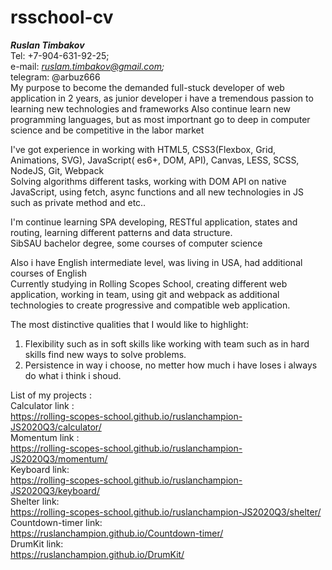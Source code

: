 # rsschool-cv    
 ***Ruslan Timbakov***    
Tel: +7-904-631-92-25;    
 e-mail: *ruslam.timbakov@gmail.com;*   
 telegram: @arbuz666    
My purpose to become the demanded full-stuck developer of web application in 2 years, as junior developer   i have a tremendous passion to learning new technologies and frameworks Also continue learn new programming languages, but as most importnant go to deep in computer science and be competitive in the labor market      
  
I've got experience in working with HTML5, CSS3(Flexbox, Grid, Animations, SVG), JavaScript( es6+, DOM, API), Canvas, LESS, SCSS, NodeJS, Git, Webpack  
Solving algorithms different tasks, working with DOM API on native JavaScript, using fetch, async functions and all new technologies in JS such as private method and etc..  
  
I'm continue learning SPA developing, RESTful application, states and routing, learning different patterns and data structure.  
SibSAU bachelor degree, some courses of computer science  
  
Also i have English intermediate level, was living in USA, had additional courses of English  
Currently studying in Rolling Scopes School, creating different web application, working in team, using git and webpack as additional technologies to create progressive and       compatible web application. 
    
     
The most distinctive qualities that I would like to highlight:  
  1. Flexibility such as in soft skills like working with team such as in hard skills find new ways to solve problems.    
  2. Persistence in way i choose, no metter how much i have loses i always do what i think i shoud.     
  
  
List of my projects :   
Calculator link :   
https://rolling-scopes-school.github.io/ruslanchampion-JS2020Q3/calculator/   
Momentum link :   
https://rolling-scopes-school.github.io/ruslanchampion-JS2020Q3/momentum/  
Keyboard link:   
https://rolling-scopes-school.github.io/ruslanchampion-JS2020Q3/keyboard/  
Shelter link:   
https://rolling-scopes-school.github.io/ruslanchampion-JS2020Q3/shelter/  
Countdown-timer link:  
https://ruslanchampion.github.io/Countdown-timer/  
DrumKit link:   
https://ruslanchampion.github.io/DrumKit/  


